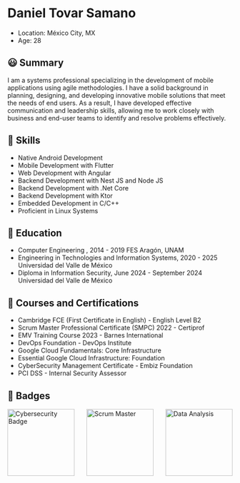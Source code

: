 # Daniel Tovar Samano
* Location: México City, MX
* Age: 28

##  😃 Summary 

I am a systems professional specializing in the development of mobile applications using
agile methodologies. I have a solid background in planning, designing, and developing
innovative mobile solutions that meet the needs of end users. As a result, I have developed
effective communication and leadership skills, allowing me to work closely with business
and end-user teams to identify and resolve problems effectively.

## 🎯 Skills

* Native Android Development
* Mobile Development with Flutter
* Web Development with Angular
* Backend Development with Nest JS and Node JS
* Backend Development with .Net Core
* Backend Development with Ktor
* Embedded Development in C/C++
* Proficient in Linux Systems

## 🏫 Education

* Computer Engineering , 2014 - 2019
FES Aragón, UNAM 
* Engineering in Technologies and Information Systems, 2020 - 2025
Universidad del Valle de México 
* Diploma in Information Security, June 2024 - September 2024
Universidad del Valle de México 

## 🥇 Courses and Certifications

* Cambridge FCE (First Certificate in English) - English Level B2
* Scrum Master Professional Certificate (SMPC) 2022 - Certiprof
* EMV Training Course 2023 - Barnes International
* DevOps Foundation - DevOps Institute
* Google Cloud Fundamentals: Core Infrastructure
* Essential Google Cloud Infrastructure: Foundation
* CyberSecurity Management Certificate - Embiz Foundation
* PCI DSS - Internal Security Assessor

## 🥇 Badges

<div style="display: flex; justify-content: space-between;">

  <img src="https://api.accredible.com/v1/frontend/credential_website_embed_image/badge/112990831" alt="Cybersecurity Badge" width="150" height="150">
  
  <img src="https://images.credly.com/size/340x340/images/916bde6c-7eb3-40da-b698-993bdc8231f5/image.png" alt="Scrum Master" width="150" height="150">
  
  <img src="https://images.credly.com/size/340x340/images/f5bb6420-710c-4508-bd1f-df3a9d3fafb0/blob" alt="Data Analysis" width="150" height="150">

</div>



